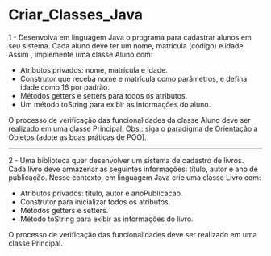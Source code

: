 # Criar_Classes_Java

1 - Desenvolva em linguagem Java o programa para cadastrar alunos em seu sistema. Cada aluno deve ter um nome, matrícula (código) e idade.
 Assim , implemente uma classe Aluno com:
- Atributos privados: nome, matricula e idade.
- Construtor que receba nome e matrícula como parâmetros, e defina idade como 16 por padrão.
- Métodos getters e setters para todos os atributos.
- Um método toString para exibir as informações do aluno.

O processo de verificação das funcionalidades da classe Aluno deve ser realizado em uma classe Principal.
Obs.: siga o paradigma de Orientação a Objetos (adote as boas práticas de POO).

---------------------------------------------------------------------------------------------------

2 -  Uma biblioteca quer desenvolver um sistema de cadastro de livros. Cada livro deve armazenar as seguintes informações: título, autor e ano de publicação.
Nesse contexto, em linguagem Java crie uma classe Livro com:
- Atributos privados: titulo, autor e anoPublicacao.
- Construtor para inicializar todos os atributos.
- Métodos getters e setters.
- Método toString para exibir as informações do livro.

O processo de verificação das funcionalidades deve ser realizado em uma classe Principal.

